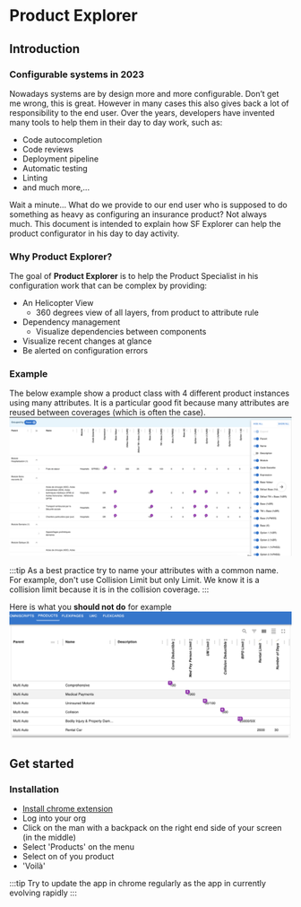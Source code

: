 

# Product Explorer

## Introduction

### Configurable systems in 2023
Nowadays systems are by design more and more configurable. Don’t get me wrong, this is great. However in many cases this also gives back a lot of responsibility to the end user. Over the years, developers have invented many tools to help them in their day to day work, such as:
* Code autocompletion
* Code reviews
* Deployment pipeline
* Automatic testing
* Linting
* and much more,...

Wait a minute… What do we provide to our end user who is supposed to do something as heavy as configuring an insurance product? Not always much.
This document is intended to explain how SF Explorer can help the product configurator in his day to day activity.


### Why Product Explorer?

The goal of **Product Explorer** is to help the Product Specialist in his configuration work that can be complex by providing:
- An Helicopter View 
  - 360 degrees view of all layers, from product to attribute rule
- Dependency management
  - Visualize dependencies between components
- Visualize recent changes at glance
- Be alerted on configuration errors


### Example

The below example show a product class with 4 different product instances using many attributes. It is a particular good fit because many attributes are reused between coverages (which is often the case). 
![Product class](./product_class.png)

:::tip
As a best practice try to name your attributes with a common name. For example, don't use Collision Limit but only Limit. We know it is a collision limit because it is in the collision coverage.
:::

Here is what you **should not do** for example
![Product class](./Product2.png)


## Get started 

### Installation

* [Install chrome extension](https://chrome.google.com/webstore/detail/salesforce-industry-explo/eabpolgjfkpchgffbkiedgfemcgbnbde)
* Log into your org
* Click on the man with a backpack on the right end side of your screen (in the middle)
* Select 'Products' on the menu
* Select on of you product
* 'Voilà'

:::tip
Try to update the app in chrome regularly as the app in currently evolving rapidly
:::
